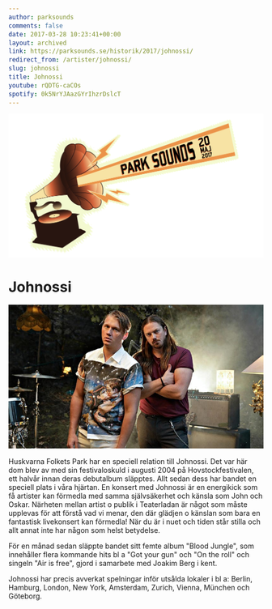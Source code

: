 ```yaml
---
author: parksounds
comments: false
date: 2017-03-28 10:23:41+00:00
layout: archived
link: https://parksounds.se/historik/2017/johnossi/
redirect_from: /artister/johnossi/
slug: johnossi
title: Johnossi
youtube: rQDTG-caCOs
spotify: 0k5NrYJAazGYrIhzrDslcT
---
```


<img src="/images/2017/logo-1.svg" alt="Park Sounds 2017">


# Johnossi


<img src="/images/2017/johnossi.jpg">

Huskvarna Folkets Park har en speciell relation till Johnossi.
Det var här dom blev av med sin festivaloskuld i augusti 2004 på Hovstockfestivalen, ett halvår innan deras debutalbum släpptes. Allt sedan dess har bandet en speciell plats i våra hjärtan.
En konsert med Johnossi är en energikick som få artister kan förmedla med samma självsäkerhet och känsla som John och Oskar. Närheten mellan artist o publik i Teaterladan är något som måste upplevas för att förstå vad vi menar, den där glädjen o känslan som bara en fantastisk livekonsert kan förmedla! När du är i nuet och tiden står stilla och allt annat inte har någon som helst betydelse.

För en månad sedan släppte bandet sitt femte album "Blood Jungle", som innehåller flera kommande hits bl a "Got your gun" och "On the roll" och singeln "Air is free", gjord i samarbete med Joakim Berg i kent.

Johnossi har precis avverkat spelningar inför utsålda lokaler i bl a: Berlin, Hamburg, London, New York, Amsterdam, Zurich, Vienna, München och Göteborg.
